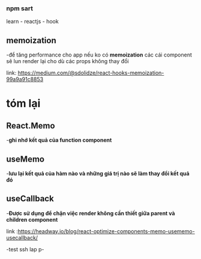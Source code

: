 ### npm sart

learn - reactjs - hook

## memoization

-để tăng performance cho app nếu ko có **memoization** các cái component sẽ lun render lại cho dù các props không thay đổi

link: https://medium.com/@sdolidze/react-hooks-memoization-99a9a91c8853

# tóm lại

## React.Memo

-**ghi nhớ kết quả của function component**

## useMemo

-**lưu lại kết quả của hàm nào và những giá trị nào sẽ làm thay đổi kết quả đó**

## useCallback

-**Được sử dụng để chặn việc render không cần thiết giữa parent và children component**

link :https://headway.io/blog/react-optimize-components-memo-usememo-usecallback/

-test ssh lap p- 